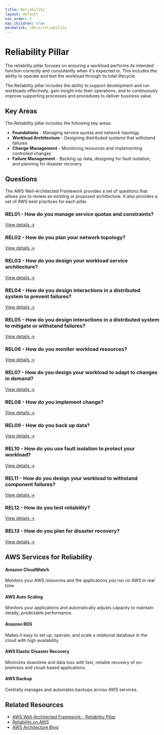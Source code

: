 ```yaml
---
title: Reliability
layout: default
nav_order: 3
has_children: true
permalink: /docs/reliability
---
```


<div class="pillar-header">
  <h1>Reliability Pillar</h1>
  <p>The reliability pillar focuses on ensuring a workload performs its intended function correctly and consistently when it's expected to. This includes the ability to operate and test the workload through its total lifecycle.</p>
</div>

The Reliability pillar includes the ability to support development and run workloads effectively, gain insight into their operations, and to continuously improve supporting processes and procedures to deliver business value.

## Key Areas

The Reliability pillar includes the following key areas:

- **Foundations** - Managing service quotas and network topology
- **Workload Architecture** - Designing distributed systems that withstand failures
- **Change Management** - Monitoring resources and implementing controlled changes
- **Failure Management** - Backing up data, designing for fault isolation, and planning for disaster recovery

## Questions

The AWS Well-Architected Framework provides a set of questions that allows you to review an existing or proposed architecture. It also provides a set of AWS best practices for each pillar.

<div class="question-cards">
  <div class="question-card">
    <h3>REL01 - How do you manage service quotas and constraints?</h3>
    <a href="./REL01">View details →</a>
  </div>
  <div class="question-card">
    <h3>REL02 - How do you plan your network topology?</h3>
    <a href="./REL02">View details →</a>
  </div>
  <div class="question-card">
    <h3>REL03 - How do you design your workload service architecture?</h3>
    <a href="./REL03">View details →</a>
  </div>
  <div class="question-card">
    <h3>REL04 - How do you design interactions in a distributed system to prevent failures?</h3>
    <a href="./REL04">View details →</a>
  </div>
  <div class="question-card">
    <h3>REL05 - How do you design interactions in a distributed system to mitigate or withstand failures?</h3>
    <a href="./REL05">View details →</a>
  </div>
  <div class="question-card">
    <h3>REL06 - How do you monitor workload resources?</h3>
    <a href="./REL06">View details →</a>
  </div>
  <div class="question-card">
    <h3>REL07 - How do you design your workload to adapt to changes in demand?</h3>
    <a href="./REL07">View details →</a>
  </div>
  <div class="question-card">
    <h3>REL08 - How do you implement change?</h3>
    <a href="./REL08">View details →</a>
  </div>
  <div class="question-card">
    <h3>REL09 - How do you back up data?</h3>
    <a href="./REL09">View details →</a>
  </div>
  <div class="question-card">
    <h3>REL10 - How do you use fault isolation to protect your workload?</h3>
    <a href="./REL10">View details →</a>
  </div>
  <div class="question-card">
    <h3>REL11 - How do you design your workload to withstand component failures?</h3>
    <a href="./REL11">View details →</a>
  </div>
  <div class="question-card">
    <h3>REL12 - How do you test reliability?</h3>
    <a href="./REL12">View details →</a>
  </div>
  <div class="question-card">
    <h3>REL13 - How do you plan for disaster recovery?</h3>
    <a href="./REL13">View details →</a>
  </div>
</div>

## AWS Services for Reliability

<div class="aws-service">
  <div class="aws-service-content">
    <h4>Amazon CloudWatch</h4>
    <p>Monitors your AWS resources and the applications you run on AWS in real time.</p>
  </div>
</div>

<div class="aws-service">
  <div class="aws-service-content">
    <h4>AWS Auto Scaling</h4>
    <p>Monitors your applications and automatically adjusts capacity to maintain steady, predictable performance.</p>
  </div>
</div>

<div class="aws-service">
  <div class="aws-service-content">
    <h4>Amazon RDS</h4>
    <p>Makes it easy to set up, operate, and scale a relational database in the cloud with high availability.</p>
  </div>
</div>

<div class="aws-service">
  <div class="aws-service-content">
    <h4>AWS Elastic Disaster Recovery</h4>
    <p>Minimizes downtime and data loss with fast, reliable recovery of on-premises and cloud-based applications.</p>
  </div>
</div>

<div class="aws-service">
  <div class="aws-service-content">
    <h4>AWS Backup</h4>
    <p>Centrally manages and automates backups across AWS services.</p>
  </div>
</div>

<div class="related-resources">
  <h2>Related Resources</h2>
  <ul>
    <li><a href="https://docs.aws.amazon.com/wellarchitected/latest/reliability-pillar/welcome.html">AWS Well-Architected Framework - Reliability Pillar</a></li>
    <li><a href="https://aws.amazon.com/reliability/">Reliability on AWS</a></li>
    <li><a href="https://aws.amazon.com/blogs/architecture/">AWS Architecture Blog</a></li>
  </ul>
</div>